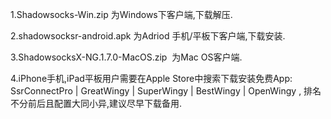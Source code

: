 1.Shadowsocks-Win.zip 为Windows下客户端,下载解压.

2.shadowsocksr-android.apk 为Adriod 手机/平板下客户端,下载安装.

3.ShadowsocksX-NG.1.7.0-MacOS.zip  为Mac OS客户端.

4.iPhone手机,iPad平板用户需要在Apple Store中搜索下载安装免费App: SsrConnectPro | GreatWingy | SuperWingy | BestWingy | OpenWingy , 排名不分前后且配置大同小异,建议尽早下载备用.
